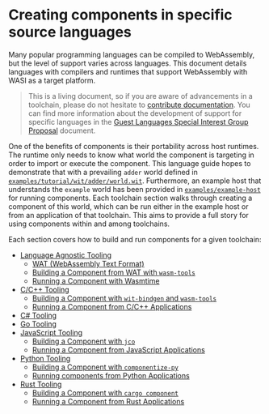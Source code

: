 # Creating components in specific source languages

Many popular programming languages can be compiled to WebAssembly,
but the level of support varies across languages.
This document details languages with compilers and runtimes
that support WebAssembly with WASI as a target platform.

> This is a living document, so if you are aware of advancements in a toolchain, please do
not hesitate to [contribute documentation](https://github.com/bytecodealliance/component-docs/blob/main/CONTRIBUTING.md). You can find more information about the development of support for specific languages in the [Guest Languages Special Interest Group Proposal](https://github.com/bytecodealliance/governance/blob/main/SIGs/SIG-guest-languages/proposal.md) document.

One of the benefits of components is their portability across host runtimes. The runtime only needs
to know what world the component is targeting in order to import or execute the component. This
language guide hopes to demonstrate that with a prevailing `adder` world defined in
[`examples/tutorial/wit/adder/world.wit`](https://github.com/bytecodealliance/component-docs/blob/main/component-model/examples/tutorial/wit/adder/world.wit). Furthermore, an example host that understands the `example`
world has been provided in [`examples/example-host`](https://github.com/bytecodealliance/component-docs/blob/main/component-model/examples/example-host/README.md) for running components. Each
toolchain section walks through creating a component of this world, which can be run either in the
example host or from an application of that toolchain. This aims to provide a full story for using
components within and among toolchains.

Each section covers how to build and
run components for a given toolchain:

  - [Language Agnostic Tooling](./language-support/language-agnostic-tooling.md)
    - [WAT (WebAssembly Text Format)](./language-support/language-agnostic-tooling.md#wat-webassembly-text-format)
    - [Building a Component from WAT with `wasm-tools`](./language-support/language-agnostic-tooling.md#building-a-component-with-wasm-tools)
    - [Running a Component with Wasmtime](./language-support/language-agnostic-tooling.md#running-a-component-with-wasmtime)
  - [C/C++ Tooling](./language-support/c.md)
    - [Building a Component with `wit-bindgen` and `wasm-tools`](./language-support/c.md#building-a-component-with-wit-bindgen-and-wasm-tools)
    - [Running a Component from C/C++ Applications](./language-support/c.md#running-a-component-from-cc-applications)
  - [C# Tooling](./language-support/csharp.md)
  - [Go Tooling](./language-support/go.md)
  - [JavaScript Tooling](./language-support/javascript.md)
    - [Building a Component with `jco`](./language-support/javascript.md#building-a-component-with-jco)
    - [Running a Component from JavaScript Applications](./language-support/javascript.md#running-a-component-from-javascript-applications)
  - [Python Tooling](./language-support/python.md)
    - [Building a Component with `componentize-py`](./language-support/python.md#building-a-component-with-componentize-py)
    - [Running components from Python Applications](./language-support/python.md#running-components-from-python-applications)
  - [Rust Tooling](./language-support/rust.md)
    - [Building a Component with `cargo component`](./language-support/rust.md#building-a-component-with-cargo-component)
    - [Running a Component from Rust Applications](./language-support/rust.md#running-a-component-from-rust-appliacations)
